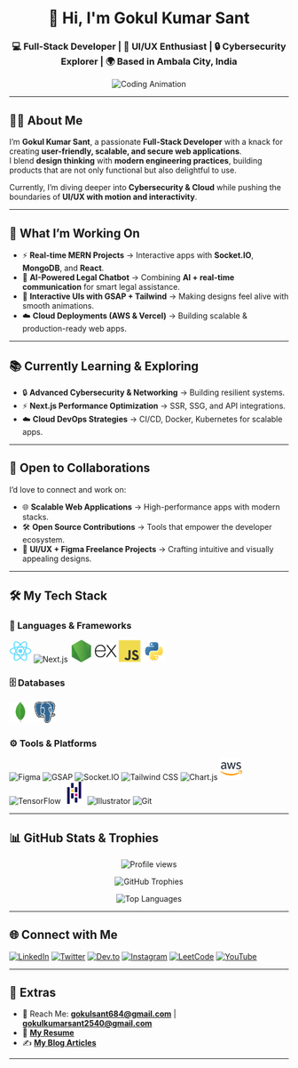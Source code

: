 <h1 align="center">👋 Hi, I'm Gokul Kumar Sant</h1>

<h3 align="center">💻 Full-Stack Developer | 🎨 UI/UX Enthusiast | 🔒 Cybersecurity Explorer | 🌍 Based in Ambala City, India</h3>

<p align="center">
  <img src="https://media0.giphy.com/media/v1.Y2lkPTc5MGI3NjExMGdqcDN4Z201MWdhbGQxbjBvM214d2h5d3YyZ2prZWZyZDFhZGEwdiZlcD12MV9naWZzX3NlYXJjaCZjdD1n/CrFLL3CnRpw5ddlBMm/giphy.webp" width="250" alt="Coding Animation" />
</p>

---

## 👨‍💻 About Me

I’m **Gokul Kumar Sant**, a passionate **Full-Stack Developer** with a knack for creating **user-friendly, scalable, and secure web applications**.  
I blend **design thinking** with **modern engineering practices**, building products that are not only functional but also delightful to use.  

Currently, I’m diving deeper into **Cybersecurity & Cloud** while pushing the boundaries of **UI/UX with motion and interactivity**.  

---

## 🚀 What I’m Working On

- ⚡ **Real-time MERN Projects** → Interactive apps with **Socket.IO**, **MongoDB**, and **React**.  
- 🤖 **AI-Powered Legal Chatbot** → Combining **AI + real-time communication** for smart legal assistance.  
- 🎨 **Interactive UIs with GSAP + Tailwind** → Making designs feel alive with smooth animations.  
- ☁️ **Cloud Deployments (AWS & Vercel)** → Building scalable & production-ready web apps.  

---

## 📚 Currently Learning & Exploring

- 🔒 **Advanced Cybersecurity & Networking** → Building resilient systems.  
- ⚡ **Next.js Performance Optimization** → SSR, SSG, and API integrations.  
- ☁️ **Cloud DevOps Strategies** → CI/CD, Docker, Kubernetes for scalable apps.  

---

## 🤝 Open to Collaborations

I’d love to connect and work on:  
- 🌐 **Scalable Web Applications** → High-performance apps with modern stacks.  
- 🛠️ **Open Source Contributions** → Tools that empower the developer ecosystem.  
- 🎨 **UI/UX + Figma Freelance Projects** → Crafting intuitive and visually appealing designs.  

---

## 🛠️ My Tech Stack

### 🌟 Languages & Frameworks  
<p align="left">
  <img src="https://raw.githubusercontent.com/devicons/devicon/master/icons/react/react-original.svg" width="40" height="40" alt="React"/>
  <img src="https://cdn.worldvectorlogo.com/logos/nextjs-2.svg" width="40" height="40" alt="Next.js"/>
  <img src="https://raw.githubusercontent.com/devicons/devicon/master/icons/nodejs/nodejs-original.svg" width="40" height="40" alt="Node.js"/>
  <img src="https://raw.githubusercontent.com/devicons/devicon/master/icons/express/express-original.svg" width="40" height="40" alt="Express"/>
  <img src="https://raw.githubusercontent.com/devicons/devicon/master/icons/javascript/javascript-original.svg" width="40" height="40" alt="JavaScript"/>
  <img src="https://raw.githubusercontent.com/devicons/devicon/master/icons/python/python-original.svg" width="40" height="40" alt="Python"/>
</p>

### 🗄️ Databases  
<p align="left">
  <img src="https://raw.githubusercontent.com/devicons/devicon/master/icons/mongodb/mongodb-original.svg" width="40" height="40" alt="MongoDB"/>
  <img src="https://raw.githubusercontent.com/devicons/devicon/master/icons/postgresql/postgresql-original.svg" width="40" height="40" alt="PostgreSQL"/>
</p>

### ⚙️ Tools & Platforms  
<p align="left">
  <img src="https://cdn.worldvectorlogo.com/logos/figma-1.svg" width="40" height="40" alt="Figma"/>
  <img src="https://www.svgrepo.com/show/373656/gsap.svg" width="40" height="40" alt="GSAP"/>
  <img src="https://socket.io/images/logo.svg" width="40" height="40" alt="Socket.IO"/>
  <img src="https://www.vectorlogo.zone/logos/tailwindcss/tailwindcss-icon.svg" width="40" height="40" alt="Tailwind CSS"/>
  <img src="https://www.chartjs.org/media/logo-title.svg" width="40" height="40" alt="Chart.js"/>
  <img src="https://raw.githubusercontent.com/devicons/devicon/master/icons/amazonwebservices/amazonwebservices-original.svg" width="40" height="40" alt="AWS"/>
  <img src="https://www.vectorlogo.zone/logos/tensorflow/tensorflow-icon.svg" width="40" height="40" alt="TensorFlow"/>
  <img src="https://raw.githubusercontent.com/devicons/devicon/master/icons/pandas/pandas-original.svg" width="40" height="40" alt="Pandas"/>
  <img src="https://www.vectorlogo.zone/logos/adobe_illustrator/adobe_illustrator-icon.svg" width="40" height="40" alt="Illustrator"/>
  <img src="https://www.vectorlogo.zone/logos/git-scm/git-scm-icon.svg" width="40" height="40" alt="Git"/>
</p>

---

## 📊 GitHub Stats & Trophies  

<p align="center">
  <img src="https://komarev.com/ghpvc/?username=gokuls-bit&label=Profile%20Views&color=0e75b6&style=flat" alt="Profile views"/>
</p>

<p align="center">
  <img src="https://github-profile-trophy.vercel.app/?username=gokuls-bit&theme=onedark&row=2&column=4" alt="GitHub Trophies"/>
</p>

<p align="center">
  <img src="https://github-readme-stats.vercel.app/api/top-langs?username=gokuls-bit&show_icons=true&locale=en&layout=compact" alt="Top Languages"/>
</p>

---

## 🌐 Connect with Me  

<p align="left">
  <a href="https://www.linkedin.com/in/gokul-kumar-sant-581145205/" target="_blank"><img src="https://cdn.jsdelivr.net/npm/simple-icons@3.0.1/icons/linkedin.svg" width="30" height="30" alt="LinkedIn"/></a>
  <a href="https://twitter.com/gokulsantamb" target="_blank"><img src="https://cdn.jsdelivr.net/npm/simple-icons@3.0.1/icons/twitter.svg" width="30" height="30" alt="Twitter"/></a>
  <a href="https://dev.to/gokulkumarsant" target="_blank"><img src="https://cdn.jsdelivr.net/npm/simple-icons@3.0.1/icons/dev-dot-to.svg" width="30" height="30" alt="Dev.to"/></a>
  <a href="https://instagram.com/gokulsantt" target="_blank"><img src="https://cdn.jsdelivr.net/npm/simple-icons@3.0.1/icons/instagram.svg" width="30" height="30" alt="Instagram"/></a>
  <a href="https://www.leetcode.com/gokul_kumar_sant" target="_blank"><img src="https://cdn.jsdelivr.net/npm/simple-icons@3.0.1/icons/leetcode.svg" width="30" height="30" alt="LeetCode"/></a>
  <a href="https://www.youtube.com/c/gokulsant" target="_blank"><img src="https://cdn.jsdelivr.net/npm/simple-icons@3.0.1/icons/youtube.svg" width="30" height="30" alt="YouTube"/></a>
</p>

---

## 📄 Extras  

- 📧 Reach Me: **gokulsant684@gmail.com** | **gokulkumarsant2540@gmail.com**  
- 📄 [**My Resume**](https://acrobat.adobe.com/id/urn:aaid:sc:AP:6ae756a3-126a-465e-adf5-d9ac3e87ca5b)  
- ✍️ [**My Blog Articles**](https://www.blogger.com/blog/posts/4543191805551320646?hl=en)  

---
